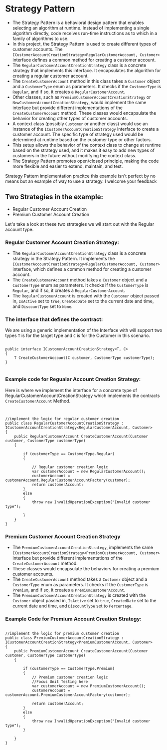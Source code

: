 # Strategy Pattern 

- The Strategy Pattern is a behavioral design pattern that enables selecting an algorithm at runtime. Instead of implementing a single algorithm directly, code receives run-time instructions as to which in a family of algorithms to use.
- In this project, the Strategy Pattern is used to create different types of customer accounts. The `ICustomerAccountCreationStrategy<RegularCustomerAccount, Customer>` interface defines a common method for creating a customer account.
- The `RegularCustomerAccountCreationStrategy` class is a concrete strategy that implements this interface. It encapsulates the algorithm for creating a regular customer account.
- The `CreateCustomerAccount` method in this class takes a `Customer` object and a `CustomerType` enum as parameters. It checks if the `CustomerType` is `Regular`, and if so, it creates a `RegularCustomerAccount`.
- Other classes, such as `PremiumCustomerAccountCreationStrategy` or `NewCustomerAccountCreationStrategy`, would implement the same interface but provide different implementations of the `CreateCustomerAccount` method. These classes would encapsulate the behavior for creating other types of customer accounts.
- A context class (possibly `Customer` or another class) would use an instance of the `ICustomerAccountCreationStrategy` interface to create a customer account. The specific type of strategy used would be determined at runtime based on the customer type or other factors.
- This setup allows the behavior of the context class to change at runtime based on the strategy used, and it makes it easy to add new types of customers in the future without modifying the context class.
- The Strategy Pattern promotes open/closed principle, making the code more flexible and easier to extend, maintain, and test.



Strategy Pattern implementation pracitce this example isn't perfect by no means but an example of way to use a strategy.  I welcome your feedback

## Two Strategies in the example:
- Regular Customer Account Creation
- Premium Customer Account Creation

Let's take a look at these two strategies we wil start out with the Regular account type.

### Regular Customer Account Creation Strategy:
- The `RegularCustomerAccountCreationStrategy` class is a concrete strategy in the Strategy Pattern. It implements the `ICustomerAccountCreationStrategy<RegularCustomerAccount, Customer>` interface, which defines a common method for creating a customer account.
- The `CreateCustomerAccount` method takes a `Customer` object and a `CustomerType` enum as parameters. It checks if the `CustomerType` is `Regular`, and if so, it creates a `RegularCustomerAccount`.
- The `RegularCustomerAccount` is created with the `Customer` object passed in, `IsActive` set to `true`, `CreatedDate` set to the current date and time, and `DiscountType` set to `None`.

### The interface that defines the contract:
We are using a generic implementation of the Interface with will support two types `T` is for the target type and `C` is for the Customer in this scenario. 

```CSharp

public interface ICustomerAccountCreationStrategy<T, C>
{
    T CreateCustomerAccount(C customer, CustomerType customerType);
}


```

### Example code for Regualar Account Creation Strategy:

Here is where we implement the interface for a concrete type of RegularCustomerAccountCreationStrategy which implements the contracts `CreateCustomerAccount` Method.


```CSharp


//implement the logic for regular customer creation
public class RegularCustomerAccountCreationStrategy : ICustomerAccountCreationStrategy<RegularCustomerAccount, Customer>
{
    public RegularCustomerAccount CreateCustomerAccount(Customer customer, CustomerType customerType)
    {

        if (customerType == CustomerType.Regular)
        {

            // Regular customer creation logic
            var customerAccount = new RegularCustomerAccount();
            customerAccount = customerAccount.RegularCustomerAccountFactory(customer);
            return customerAccount;
        }
        else
        {
            throw new InvalidOperationException("Invalid customer type");

        }
    }
}

```


### Premium Customer Account Creation Strategy

- The `PremiumCustomerAccountCreationStrategy`, implements the same `ICustomerAccountCreationStrategy<PremiomCustomerAccount, Customer>` interface but provide different implementations of the `CreateCustomerAccount` method.
- These classes would encapsulate the behaviors for creating a premium customer accounts.
- The `CreateCustomerAccount` method takes a `Customer` object and a `CustomerType` enum as parameters. It checks if the `CustomerType` is `Premium`, and if so, it creates a `PremiumCustomerAccount`.
- The `PremiumCustomerAccountCreationStrategy` is created with the `Customer` object passed in, `IsActive` set to `true`, `CreatedDate` set to the current date and time, and `DiscountType` set to `Percentage`.

### Example Code for Premium Account Creation Strategy:
```Csharp

//implement the logic for premium customer creation
public class PremiumCustomerAccountCreationStrategy : ICustomerAccountCreationStrategy<PremiumCustomerAccount, Customer>
{
    public PremiumCustomerAccount CreateCustomerAccount(Customer customer, CustomerType customerType)
    {

        if (customerType == CustomerType.Premium)
        {
            // Premium customer creation logic
            //Focus Unit Testing here
            var customerAccount = new PremiumCustomerAccount();
            customerAccount = customerAccount.PremiumCustomerAccountFactory(customer);

            return customerAccount;
        }
        else
        {
            throw new InvalidOperationException("Invalid customer type");
        }

    }
}



```

